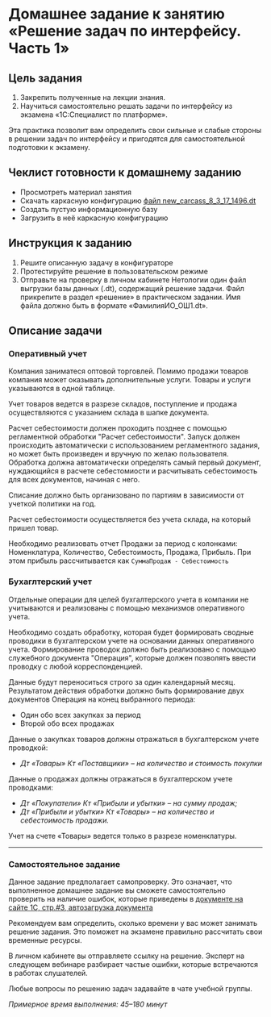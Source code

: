 # Домашнее задание к занятию «Решение задач по интерфейсу. Часть 1»

## Цель задания

1. Закрепить полученные на лекции знания.
2. Научиться самостоятельно решать задачи по интерфейсу из экзамена «1С:Специалист по платформе».

Эта практика позволит вам определить свои сильные и слабые стороны в решении задач по интерфейсу и пригодятся для самостоятельной подготовки к экзамену.

## Чеклист готовности к домашнему заданию

- Просмотреть материал занятия
- Скачать каркасную конфигурацию [файл new_carcass_8_3_17_1496.dt](https://github.com/Bofh82/onec-mid-homeworks/blob/main/OCPS/new_carcass_8_3_17_1496.dt)
- Создать пустую информационную базу
- Загрузить в неё каркасную конфигурацию

## Инструкция к заданию

1. Решите описанную задачу в конфигураторе
2. Протестируйте решение в пользовательском режиме
3. Отправьте на проверку в личном кабинете Нетологии один файл выгрузки базы данных (.dt), содержащий решение задачи. Файл прикрепите в раздел «решение» в практическом задании. Имя файла должно быть в формате «ФамилияИО_ОШ1.dt».

## Описание задачи

### Оперативный учет

Компания заниматеся оптовой торговлей. Помимо продажи товаров компания может оказывать дополнительные услуги. Товары и услуги указываются в одной таблице.

Учет товаров ведется в разрезе складов, поступление и продажа осуществляются с указанием склада в шапке документа.

Расчет себестоимости должен проходить позднее с помощью регламентной обработки "Расчет себестоимости". Запуск должен происходить автоматически с использованием регламентного задания, но может быть произведен и вручную по желаю пользователя. Обработка должна автоматически определять самый первый документ, нуждающийся в расчете себестомиости и расчитывать себестоимость для всех документов, начиная с него.

Списание должно быть организовано по партиям в зависимости от учеткой политики на год. 

Расчет себестоимости осуществляется без учета склада, на который пришел товар.

Необходимо реализовать отчет Продажи за период с колонками: Номенклатура, Количество, Себестоимость, Продажа, Прибыль. При этом прибыль рассчитывается как `СуммаПродаж - Себестоимость`

### Бухаглтерский учет

Отдельные операции для целей бухгалтерского учета в компании не учитываются и реализованы с помощью механизмов оперативного учета.

Необходимо создать обработку, которая будет формировать сводные проводики в бухгалтерском учете на основании данных оперативного учета. Формирование проводок должно быть реализовано с помощью служебного документа "Операция", которые должен позволять ввести проводку с любой корреспонденцией.

Данные будут переноситься строго за один календарный месяц. Результатом действия обработки должно быть формирование двух документов Операция на конец выбранного периода:
- Один обо всех закупках за период
- Второй обо всех продажах

Данные о закупках товаров должны отражаться в бухгалтерском учете проводкой:
  - *Дт «Товары» Кт «Поставщики» – на количество и стоимость покупки*
    
Данные о продажах должны отражаться в бухгалтерском учете проводками:
  - *Дт «Покупатели» Кт «Прибыли и убытки» – на сумму продаж;*
  - *Дт «Прибыли и убытки» Кт «Товары» – на количество и себестоимость продажи.*

Учет на счете «Товары» ведется только в разрезе номенклатуры. 

------

### Самостоятельное задание 

Данное задание предполагает самопроверку. Это означает, что выполненное домашнее задание вы сможете самостоятельно проверить на наличие ошибок, которые приведены в [документе на сайте 1С, стр.#3, автозагрузка документа](https://static.1c.ru/rus/partners/training/files/ATT83PL.rtf?356jhteyner67j340)

Рекомендуем вам определить, сколько времени у вас может занимать решение задания. Это поможет на экзамене правильно рассчитать свои временные ресурсы.

В личном кабинете вы отправляете ссылку на решение. Эксперт на следующем вебинаре разбирает частые ошибки, которые встречаются в работах слушателей.

Любые вопросы по решению задач задавайте в чате учебной группы.

*Примерное время выполнения: 45–180 минут*

